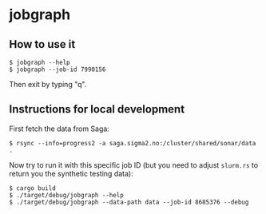 # jobgraph


## How to use it

```
$ jobgraph --help
$ jobgraph --job-id 7990156
```

Then exit by typing "q".


## Instructions for local development

First fetch the data from Saga:
```
$ rsync --info=progress2 -a saga.sigma2.no:/cluster/shared/sonar/data .
```

Now try to run it with this specific job ID (but you need to adjust
`slurm.rs` to return you the synthetic testing data):
```
$ cargo build
$ ./target/debug/jobgraph --help
$ ./target/debug/jobgraph --data-path data --job-id 8685376 --debug
```
